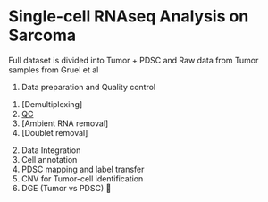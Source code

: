 # Single-cell RNAseq Analysis on Sarcoma


Full dataset is divided into Tumor + PDSC and Raw data from Tumor samples from Gruel et al

1) Data preparation and Quality control
  1. [Demultiplexing] 
  2. [QC](https://github.com/Caminou/SRC_SC/tree/main/QC)
  3. [Ambient RNA removal]
  4. [Doublet removal]
2) Data Integration
3) Cell annotation
4) PDSC mapping and label transfer
5) CNV for Tumor-cell identification
6) DGE (Tumor vs PDSC) :tada:

